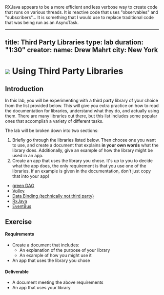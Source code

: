 RXJava appears to be a more efficient and less verbose way to create code that runs on various threads. It is reactive code that uses "observables" and "subscribers"... It is something that I would use to replace traditional code that was being run as an AsyncTask. 










---
title: Third Party Libraries
type: lab
duration: "1:30"
creator:
    name: Drew Mahrt
    city: New York
---

# ![](https://ga-dash.s3.amazonaws.com/production/assets/logo-9f88ae6c9c3871690e33280fcf557f33.png) Using Third Party Libraries

## Introduction


In this lab, you will be experimenting with a third party library of your choice from the list provided below. This will give you extra practice on how to read the documentation for libraries, understand what they do, and actually using them. There are many libraries out there, but this list includes some popular ones that accomplish a variety of different tasks.

The lab will be broken down into two sections:

1. Briefly go through the libraries listed below. Then choose one you want to use, and create a document that explains **in your own words** what the library does. Additionally, give an example of how the library might be used in an app.
2. Create an app that uses the library you chose. It's up to you to decide what the app does, the only requirement is that you use one of the libraries. If an example is given in the documentation, don't just copy that into your app!


- [green DAO](http://greenrobot.org/greendao/)
- [Volley](https://developer.android.com/training/volley/index.html)
- [Data Binding (technically not third party)](https://developer.android.com/topic/libraries/data-binding/index.html)
- [RxJava](https://github.com/ReactiveX/RxJava/wiki/Getting-Started)
- [EventBus](http://greenrobot.org/eventbus)


## Exercise

#### Requirements

- Create a document that includes:
  - An explanation of the purpose of your library
  - An example of how you might use it
- An app that uses the library you chose

#### Deliverable

- A document meeting the above requirements
- An app that uses your library
